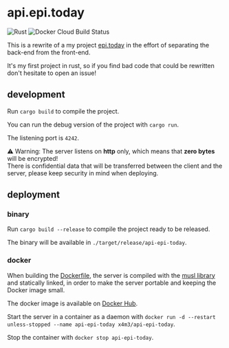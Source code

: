 # api.epi.today

![Rust](https://github.com/x4m3/api.epi.today/workflows/Rust/badge.svg)
![Docker Cloud Build Status](https://img.shields.io/docker/cloud/build/x4m3/api.epi.today)

This is a rewrite of a my project [epi.today](https://github.com/x4m3/epi.today) in the effort of separating the back-end from the front-end.

It's my first project in rust, so if you find bad code that could be rewritten don't hesitate to open an issue!

## development

Run `cargo build` to compile the project.

You can run the debug version of the project with `cargo run`.

The listening port is `4242`.

⚠ Warning: The server listens on **http** only, which means that **zero bytes** will be encrypted!  
There is confidential data that will be transferred between the client and the server, please keep security in mind when deploying.

## deployment

### binary

Run `cargo build --release` to compile the project ready to be released.

The binary will be available in `./target/release/api-epi-today`.

### docker

When building the [Dockerfile](Dockerfile), the server is compiled with the [musl library](https://github.com/emk/rust-musl-builder) and statically linked, in order to make the server portable and keeping the Docker image small.

The docker image is available on [Docker Hub](https://hub.docker.com/r/x4m3/api.epi.today).

Start the server in a container as a daemon with `docker run -d --restart unless-stopped --name api-epi-today x4m3/api-epi-today`.

Stop the container with `docker stop api-epi-today`.